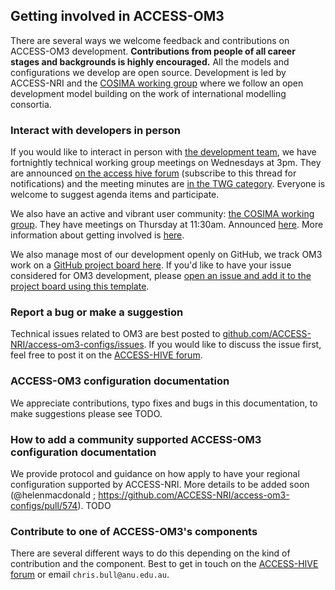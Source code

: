 ## Getting involved in ACCESS-OM3

There are several ways we welcome feedback and contributions on ACCESS-OM3 development. **Contributions from people of all career stages and backgrounds is highly encouraged.** All the models and configurations we develop are open source. Development is led by ACCESS-NRI and the [COSIMA working group](https://cosima.org.au/) where we follow an open development model building on the work of international modelling consortia.

### Interact with developers in person

If you would like to interact in person with [the development team](https://www.access-nri.org.au/ocean-model-team/), we have fortnightly technical working group meetings on Wednesdays at 3pm. They are announced [on the access hive forum](https://forum.access-hive.org.au/t/cosima-twg-announce/401/69) (subscribe to this thread for notifications) and the meeting minutes are [in the TWG category](https://forum.access-hive.org.au/c/cosima/twg/39). Everyone is welcome to suggest agenda items and participate.

We also have an active and vibrant user community: [the COSIMA working group](https://cosima.org.au/). They have meetings on Thursday at 11:30am. Announced [here](https://forum.access-hive.org.au/t/cosima-working-group-announce/238/156). More information about getting involved is [here](https://cosima.org.au/index.php/get-involved/).

We also manage most of our development openly on GitHub, we track OM3 work on a [GitHub project board here](https://github.com/orgs/ACCESS-NRI/projects/24). If you'd like to have your issue considered for OM3 development, please [open an issue and add it to the project board using this template](https://github.com/access-nri/access-om3-configs/issues/new?template=osit-issue-template-for-om3-work---project-board.md).

### Report a bug or make a suggestion

Technical issues related to OM3 are best posted to [github.com/ACCESS-NRI/access-om3-configs/issues](https://github.com/ACCESS-NRI/access-om3-configs/issues). If you would like to discuss the issue first, feel free to post it on the [ACCESS-HIVE forum](https://forum.access-hive.org.au/c/cosima/29).

### ACCESS-OM3 configuration documentation

We appreciate contributions, typo fixes and bugs in this documentation, to make suggestions please see TODO.

### How to add a community supported ACCESS-OM3 configuration documentation
We provide protocol and guidance on how apply to have your regional configuration supported by ACCESS-NRI. More details to be added soon (@helenmacdonald ; https://github.com/ACCESS-NRI/access-om3-configs/pull/574). TODO

### Contribute to one of ACCESS-OM3's components

There are several different ways to do this depending on the kind of contribution and the component. Best to get in touch on the [ACCESS-HIVE forum](https://forum.access-hive.org.au/c/cosima/29) or email `chris.bull@anu.edu.au`.

